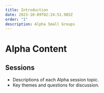 ```yaml
---
title: Introduction
date: 2023-10-09T02:24:51.985Z
order: "1"
description: Alpha Small Groups
---
```


# Alpha Content

## Sessions

- Descriptions of each Alpha session topic.
- Key themes and questions for discussion.
